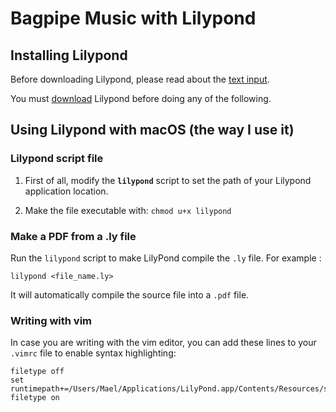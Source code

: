 # Bagpipe Music with Lilypond

## Installing Lilypond

Before downloading Lilypond, please read about the [text input](http://lilypond.org/text-input.html).

You must [download](http://lilypond.org/download.html) Lilypond before doing any of the following.

## Using Lilypond with macOS (the way I use it)

### Lilypond script file

1. First of all, modify the **`lilypond`** script to set the path of your Lilypond application location.

2. Make the file executable with: `chmod u+x lilypond`

### Make a PDF from a .ly file

Run the `lilypond` script to make LilyPond compile the `.ly` file. For example :

```
lilypond <file_name.ly>
```

It will automatically compile the source file into a `.pdf` file.

### Writing with vim

In case you are writing with the vim editor, you can add these lines to your `.vimrc` file to enable syntax highlighting:

```vim
filetype off
set runtimepath+=/Users/Mael/Applications/LilyPond.app/Contents/Resources/share/lilypond/current/vim
filetype on
```
